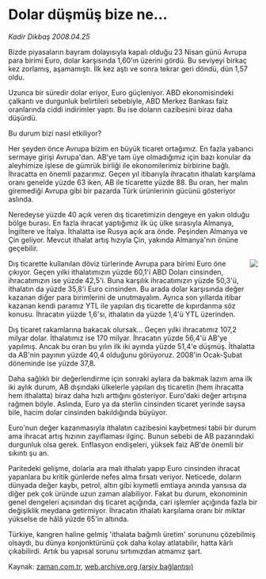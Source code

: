 # Dolar düşmüş bize ne...

*Kadir Dikbaş 2008.04.25*

<tr><td class="metin" colspan="2" style="padding-top: 20px; padding-left: 5px; padding-right: 10px;">Bizde piyasaların bayram dolayısıyla kapalı olduğu 23 Nisan günü Avrupa para birimi Euro, dolar karşısında 1,60'ın üzerini gördü. Bu seviyeyi birkaç kez zorlamış, aşamamıştı. İlk kez aştı ve sonra tekrar geri döndü, dün 1,57 oldu.</td></tr><tr><td class="metin" colspan="2" style="padding-top: 20px; padding-left: 5px; padding-right: 10px;"><p>Uzunca bir süredir dolar eriyor, Euro güçleniyor. ABD ekonomisindeki çalkantı ve durgunluk belirtileri sebebiyle, ABD Merkez Bankası faiz oranlarında ciddi indirimler yaptı. Bu ise doların cazibesini biraz daha düşürdü.
<p> Bu durum bizi nasıl etkiliyor?
<p> Her şeyden önce Avrupa bizim en büyük ticaret ortağımız. En fazla yabancı sermaye girişi Avrupa'dan. AB'ye tam üye olmadığımız için bazı konular da aleyhimize işlese de gümrük birliği ile ekonomilerimiz birbirine bağlı. İhracatta en önemli pazarımız. Geçen yıl itibarıyla ihracatın ithalatı karşılama oranı genelde yüzde 63 iken, AB ile ticarette yüzde 88. Bu oran, her malın giremediği Avrupa gibi bir pazarda Türk ürünlerinin gücünü gösteriyor aslında.
<p> Neredeyse yüzde 40 açık veren dış ticaretimizin dengeye en yakın olduğu bölge burası. En fazla ihracat yaptığımız ilk üç ülke sırasıyla Almanya, İngiltere ve İtalya. İthalatta ise Rusya açık ara önde. Peşinden Almanya ve Çin geliyor. Mevcut ithalat artış hızıyla Çin, yakında Almanya'nın önüne geçebilir.
<p><img align="right" border="0" src="http://web.archive.org/web/20080503061950im_/http://medya.zaman.com.tr/2008/04/25/doviz.gif"/>
<p> Dış ticarette kullanılan döviz türlerinde Avrupa para birimi Euro öne çıkıyor. Geçen yılki ithalatımızın yüzde 60,1'i ABD Doları cinsinden, ihracatımızın ise yüzde 42,5'i. Buna karşılık ihracatımızın yüzde 50,3'ü, ithalatın da yüzde 35,8'i Euro cinsinden. Bu arada dolar karşısında değer kazanan diğer para birimlerini de unutmayalım. Ayrıca son yıllarda itibar kazanan kendi paramız YTL ile yapılan dış ticarette de kıpırdanma söz konusu. İhracatın yüzde 1,6'sı, ithalatın da yüzde 1,4'ü YTL üzerinden.
<p> Dış ticaret rakamlarına bakacak olursak... Geçen yılki ihracatımız 107,2 milyar dolar. İthalatımız ise 170 milyar. İhracatın yüzde 56,4'ü AB'ye yapılmış. Ancak bu oran bu yılın ilk iki ayında yüzde 51,4'e düşmüş. İthalatta da AB'nin payının yüzde 40,4 olduğunu görüyoruz. 2008'in Ocak-Şubat döneminde ise yüzde 37,8.
<p> Daha sağlıklı bir değerlendirme için sonraki aylara da bakmak lazım ama ilk iki aylık durum, AB dışındaki ülkelerle yapılan dış ticaretin (hem ihracatta hem ithalatta) biraz daha hızlı arttığını gösteriyor. Euro'daki değer artışına rağmen böyle. Aslında, Euro ya da sterlin cinsinden ticaret yerinde saysa bile, hacim dolar cinsinden bakıldığında büyüyor.
<p> Euro'nun değer kazanmasıyla ithalatın cazibesini kaybetmesi tabii bir durum ama ihracat artış hızının zayıflaması ilginç. Bunun sebebi de AB pazarındaki durgunluk olsa gerek. Enflasyon endişeleri, yüksek faiz AB'de önemli bir sıkıntı şu an. 
<p> Paritedeki gelişme, dolarla ara malı ithalatı yapıp Euro cinsinden ihracat yapanlara bu kritik günlerde nefes alma fırsatı veriyor. Neticede, doların dünyada değer kaybı, petrol, altın gibi kıymetli emtiaya anında yansısa da diğer pek çok üründe uzun zaman alabiliyor. Fakat bu durum, ekonominin genel dengeleri açısından dış ticaret açığında, cari işlemler açığında fazla bir değişiklik meydana getirmiyor. İhracatın ithalatı karşılama oranı bir miktar yükselse de hâlâ yüzde 65'in altında. 
<p> Türkiye, kangren haline gelmiş 'ithalata bağımlı üretim' sorununu çözebilmiş olsaydı, bu dünya konjonktürünü çok daha kolay atlatabilir, hatta kârlı çıkabilirdi. Artık bu yapısal sorunu sırtımızdan atmamız şart.<br/></p></p></p></p></p></p></p></p></p></p></p></td></tr>

Kaynak: [zaman.com.tr](http://zaman.com.tr/yazar.do?yazino=681095), [web.archive.org (arşiv bağlantısı)](http://web.archive.org/web/20080503061950/http://www.zaman.com.tr:80/yazar.do?yazino=681095)
